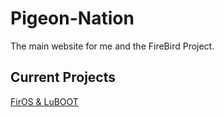 # Pigeon-Nation
The main website for me and the FireBird Project.
## Current Projects
[FirOS & LuBOOT](pigeon-nation.github.io/firos)


